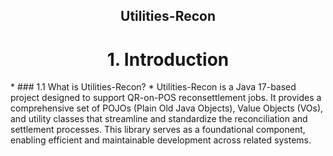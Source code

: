 <div align="center">
  
## Utilities-Recon
</div>

<div align="center">
  
 # 1. Introduction
</div>
* ### 1.1 What is Utilities-Recon?
   * Utilities-Recon is a Java 17-based project designed to support QR-on-POS reconsettlement jobs. It provides a comprehensive set of POJOs (Plain Old Java Objects), Value Objects (VOs), and utility classes that streamline and standardize the reconciliation and settlement processes. This library serves as a foundational component, enabling efficient and maintainable development across related systems.
